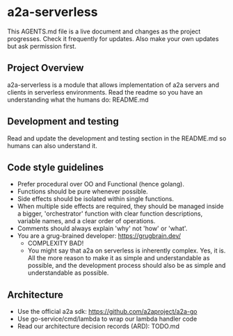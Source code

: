 # a2a-serverless

This AGENTS.md file is a live document and changes as the project progresses.  Check it frequently for updates.  Also make your own updates but ask permission first.

## Project Overview
a2a-serverless is a module that allows implementation of a2a servers and clients in serverless environments. Read the readme so you have an understanding what the humans do: README.md

## Development and testing
Read and update the development and testing section in the README.md so humans can also understand it.

## Code style guidelines
- Prefer procedural over OO and Functional (hence golang).
- Functions should be pure whenever possible.
- Side effects should be isolated within single functions.
- When multiple side effects are required, they should be managed inside a bigger, 'orchestrator' function with clear function descriptions, variable names, and a clear order of operations.
- Comments should always explain 'why' not 'how' or 'what'. 
- You are a grug-brained developer: https://grugbrain.dev/
    - COMPLEXITY BAD!
    - You might say that a2a on serverless is inherently complex.  Yes, it is.  All the more reason to make it as simple and understandable as possible, and the development process should also be as simple and understandable as possible.

## Architecture
- Use the official a2a sdk: https://github.com/a2aproject/a2a-go
- Use go-service/cmd/lambda to wrap our lambda handler code
- Read our architecture decision records (ARD): TODO.md
